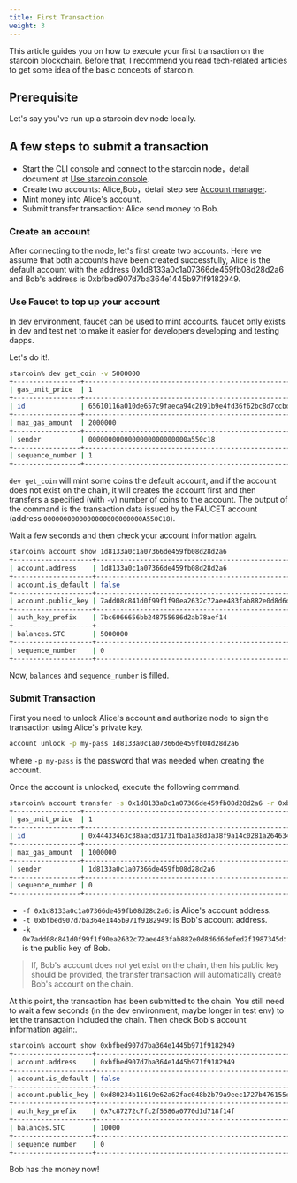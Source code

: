 ```yaml
---
title: First Transaction
weight: 3
---
```


This article guides you on how to execute your first transaction on the starcoin blockchain.
Before that, I recommend you read tech-related articles to get some idea of the basic concepts of starcoin.
<!--more-->

## Prerequisite

Let's say you've run up a starcoin dev node locally.

## A few steps to submit a transaction

- Start the CLI console and connect to the starcoin node，detail document at [Use starcoin console](./console).
- Create two accounts: Alice,Bob，detail step see [Account manager](./account_manager).
- Mint money into Alice's account.
- Submit transfer transaction: Alice send money to Bob.

### Create an account

After connecting to the node, let's first create two accounts. Here we assume that both accounts have been created successfully, Alice is the default account with the address 0x1d8133a0c1a07366de459fb08d28d2a6 and Bob's address is 0xbfbed907d7ba364e1445b971f9182949.

### Use Faucet to top up your account

 In dev environment, faucet can be used to mint accounts. faucet only exists in dev and test net to make it easier for developers developing and testing dapps.

 Let's do it!.

 ``` bash
starcoin% dev get_coin -v 5000000
+-----------------+------------------------------------------------------------------+
| gas_unit_price  | 1                                                                |
+-----------------+------------------------------------------------------------------+
| id              | 65610116a010de657c9faeca94c2b91b9e4fd36f62bc8d7ccbdbb6fdd2e64769 |
+-----------------+------------------------------------------------------------------+
| max_gas_amount  | 2000000                                                          |
+-----------------+------------------------------------------------------------------+
| sender          | 0000000000000000000000000a550c18                                 |
+-----------------+------------------------------------------------------------------+
| sequence_number | 1                                                                |
+-----------------+------------------------------------------------------------------+
```

`dev get_coin` will mint some coins the default account, and if the account does not exist on the chain, it will creates the account first and then transfers a specified (with `-v`) number of coins to the account.
The output of the command is the transaction data  issued by the FAUCET account (address `0000000000000000000000000A550C18`).

Wait a few seconds and then check your account information again.

```bash
starcoin% account show 1d8133a0c1a07366de459fb08d28d2a6
+--------------------+------------------------------------------------------------------+
| account.address    | 1d8133a0c1a07366de459fb08d28d2a6                                 |
+--------------------+------------------------------------------------------------------+
| account.is_default | false                                                            |
+--------------------+------------------------------------------------------------------+
| account.public_key | 7add08c841d0f99f1f90ea2632c72aee483fab882e0d8d6d6defed2f1987345d |
+--------------------+------------------------------------------------------------------+
| auth_key_prefix    | 7bc6066656bb248755686d2ab78aef14                                 |
+--------------------+------------------------------------------------------------------+
| balances.STC       | 5000000                                                          |
+--------------------+------------------------------------------------------------------+
| sequence_number    | 0                                                                |
+--------------------+------------------------------------------------------------------+
```

Now, `balances` and `sequence_number` is filled.



### Submit Transaction

First you need to unlock Alice's account and authorize node to sign the transaction using Alice's private key.

```` bash
account unlock -p my-pass 1d8133a0c1a07366de459fb08d28d2a6
````

where `-p my-pass` is the password that was needed when creating the account.

Once the account is unlocked, execute the following command.

```bash
starcoin% account transfer -s 0x1d8133a0c1a07366de459fb08d28d2a6 -r 0xbfbed907d7ba364e1445b971f9182949 -k 0x7add08c841d0f99f1f90ea2632c72aee483fab882e0d8d6d6defed2f1987345d -v 10000
+-----------------+------------------------------------------------------------------+
| gas_unit_price  | 1                                                                |
+-----------------+------------------------------------------------------------------+
| id              | 0x44433463c38aacd31731fba1a38d3a38f9a14c0281a264634e470c8f25bd557d |
+-----------------+------------------------------------------------------------------+
| max_gas_amount  | 1000000                                                          |
+-----------------+------------------------------------------------------------------+
| sender          | 1d8133a0c1a07366de459fb08d28d2a6                                 |
+-----------------+------------------------------------------------------------------+
| sequence_number | 0                                                                |
+-----------------+------------------------------------------------------------------+
```

- `-f 0x1d8133a0c1a07366de459fb08d28d2a6`: is Alice's account address.
- `-t 0xbfbed907d7ba364e1445b971f9182949`: is Bob's account address.
- `-k 0x7add08c841d0f99f1f90ea2632c72aee483fab882e0d8d6d6defed2f1987345d`: is the public key of Bob.

> If, Bob's account does not yet exist on the chain, then his public key should be provided, the transfer transaction will automatically create Bob's account on the chain.


At this point, the transaction has been submitted to the chain.
You still need to wait a few seconds (in the dev environment, maybe longer in test env) to let the transaction included the chain.
Then check Bob's account information again:.


``` bash
starcoin% account show 0xbfbed907d7ba364e1445b971f9182949
+--------------------+------------------------------------------------------------------+
| account.address    | 0xbfbed907d7ba364e1445b971f9182949                                 |
+--------------------+------------------------------------------------------------------+
| account.is_default | false                                                            |
+--------------------+------------------------------------------------------------------+
| account.public_key | 0xd80234b11619e62a62fac048b2b79a9eec1727b476155e1f8fe19c89c7443076 |
+--------------------+------------------------------------------------------------------+
| auth_key_prefix    | 0x7c87272c7fc2f5586a0770d1d718f14f                                 |
+--------------------+------------------------------------------------------------------+
| balances.STC       | 10000                                                            |
+--------------------+------------------------------------------------------------------+
| sequence_number    | 0                                                                |
+--------------------+------------------------------------------------------------------+
```

Bob has the money now!

